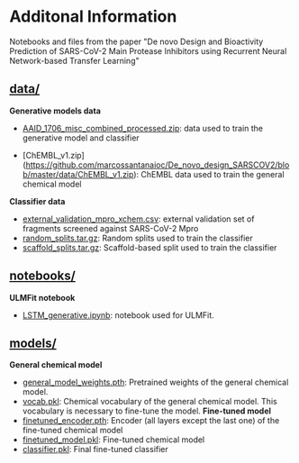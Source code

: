 # Additonal Information
 Notebooks and files from the paper "De novo Design and Bioactivity Prediction of SARS-CoV-2 Main Protease Inhibitors using Recurrent Neural Network-based Transfer Learning"

## [data/](https://github.com/marcossantanaioc/De_novo_design_SARSCOV2/tree/master/data)

**Generative models data**
- [AAID_1706_misc_combined_processed.zip](https://github.com/marcossantanaioc/De_novo_design_SARSCOV2/blob/master/data/AID_1706_misc_combined_processed.zip): data used to train the generative model and classifier

- [ChEMBL_v1.zip] (https://github.com/marcossantanaioc/De_novo_design_SARSCOV2/blob/master/data/ChEMBL_v1.zip): ChEMBL data used to train the general chemical model

**Classifier data**
- [external_validation_mpro_xchem.csv](https://github.com/marcossantanaioc/De_novo_design_SARSCOV2/blob/master/data/external_validation_mpro_xchem.csv): external validation set of fragments screened against SARS-CoV-2 Mpro
- [random_splits.tar.gz](https://github.com/marcossantanaioc/De_novo_design_SARSCOV2/blob/master/data/random_splits.tar.gz): Random splits used to train the classifier
- [scaffold_splits.tar.gz](https://github.com/marcossantanaioc/De_novo_design_SARSCOV2/blob/master/data/scaffold_splits.tar.gz): Scaffold-based split used to train the classifier

## [notebooks/](https://github.com/marcossantanaioc/De_novo_design_SARSCOV2/blob/master/notebooks)

**ULMFit notebook**
- [LSTM_generative.ipynb](https://github.com/marcossantanaioc/De_novo_design_SARSCOV2/blob/master/notebooks/LSTM_generative.ipynb): notebook used for ULMFit.

## [models/](https://github.com/marcossantanaioc/De_novo_design_SARSCOV2/blob/master/models)

**General chemical model**
- [general_model_weights.pth](https://github.com/marcossantanaioc/De_novo_design_SARSCOV2/blob/master/models/general_model_weights.pth): Pretrained weights of the general chemical model.
- [vocab.pkl](https://github.com/marcossantanaioc/De_novo_design_SARSCOV2/blob/master/models/vocab.pkl): Chemical vocabulary of the general chemical model. This vocabulary is necessary to fine-tune the model.
**Fine-tuned model**
- [finetuned_encoder.pth](https://github.com/marcossantanaioc/De_novo_design_SARSCOV2/blob/master/models/finetuned_encoder.pth): Encoder (all layers except the last one) of the fine-tuned chemical model
- [finetuned_model.pkl](https://github.com/marcossantanaioc/De_novo_design_SARSCOV2/blob/master/models/finetuned_model.pkl): Fine-tuned chemical model
- [classifier.pkl](https://github.com/marcossantanaioc/De_novo_design_SARSCOV2/blob/master/models/classifier.pkl): Final fine-tuned classifier



